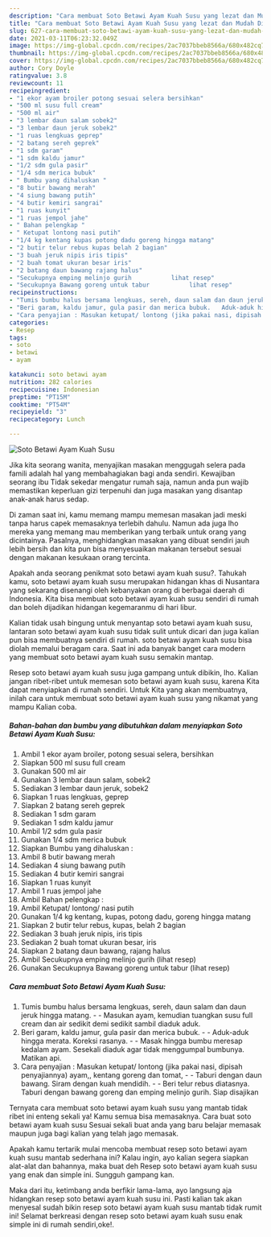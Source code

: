 ```yaml
---
description: "Cara membuat Soto Betawi Ayam Kuah Susu yang lezat dan Mudah Dibuat"
title: "Cara membuat Soto Betawi Ayam Kuah Susu yang lezat dan Mudah Dibuat"
slug: 627-cara-membuat-soto-betawi-ayam-kuah-susu-yang-lezat-dan-mudah-dibuat
date: 2021-03-11T06:23:32.049Z
image: https://img-global.cpcdn.com/recipes/2ac7037bbeb8566a/680x482cq70/soto-betawi-ayam-kuah-susu-foto-resep-utama.jpg
thumbnail: https://img-global.cpcdn.com/recipes/2ac7037bbeb8566a/680x482cq70/soto-betawi-ayam-kuah-susu-foto-resep-utama.jpg
cover: https://img-global.cpcdn.com/recipes/2ac7037bbeb8566a/680x482cq70/soto-betawi-ayam-kuah-susu-foto-resep-utama.jpg
author: Cory Doyle
ratingvalue: 3.8
reviewcount: 11
recipeingredient:
- "1 ekor ayam broiler potong sesuai selera bersihkan"
- "500 ml susu full cream"
- "500 ml air"
- "3 lembar daun salam sobek2"
- "3 lembar daun jeruk sobek2"
- "1 ruas lengkuas geprep"
- "2 batang sereh geprek"
- "1 sdm garam"
- "1 sdm kaldu jamur"
- "1/2 sdm gula pasir"
- "1/4 sdm merica bubuk"
- " Bumbu yang dihaluskan "
- "8 butir bawang merah"
- "4 siung bawang putih"
- "4 butir kemiri sangrai"
- "1 ruas kunyit"
- "1 ruas jempol jahe"
- " Bahan pelengkap "
- " Ketupat lontong nasi putih"
- "1/4 kg kentang kupas potong dadu goreng hingga matang"
- "2 butir telur rebus kupas belah 2 bagian"
- "3 buah jeruk nipis iris tipis"
- "2 buah tomat ukuran besar iris"
- "2 batang daun bawang rajang halus"
- "Secukupnya emping melinjo gurih           lihat resep"
- "Secukupnya Bawang goreng untuk tabur           lihat resep"
recipeinstructions:
- "Tumis bumbu halus bersama lengkuas, sereh, daun salam dan daun jeruk hingga matang.   Masukan ayam, kemudian tuangkan susu full cream dan air sedikit demi sedikit sambil diaduk aduk."
- "Beri garam, kaldu jamur, gula pasir dan merica bubuk.   Aduk-aduk hingga merata. Koreksi rasanya.  Masak hingga bumbu meresap kedalam ayam. Sesekali diaduk agar tidak menggumpal bumbunya. Matikan api."
- "Cara penyajian : Masukan ketupat/ lontong (jika pakai nasi, dipisah penyajiannya) ayam,, kentang goreng dan tomat,   Taburi dengan daun bawang. Siram dengan kuah mendidih.   Beri telur rebus diatasnya. Taburi dengan bawang goreng dan emping melinjo gurih. Siap disajikan"
categories:
- Resep
tags:
- soto
- betawi
- ayam

katakunci: soto betawi ayam 
nutrition: 282 calories
recipecuisine: Indonesian
preptime: "PT15M"
cooktime: "PT54M"
recipeyield: "3"
recipecategory: Lunch

---
```



![Soto Betawi Ayam Kuah Susu](https://img-global.cpcdn.com/recipes/2ac7037bbeb8566a/680x482cq70/soto-betawi-ayam-kuah-susu-foto-resep-utama.jpg)

Jika kita seorang wanita, menyajikan masakan menggugah selera pada famili adalah hal yang membahagiakan bagi anda sendiri. Kewajiban seorang ibu Tidak sekedar mengatur rumah saja, namun anda pun wajib memastikan keperluan gizi terpenuhi dan juga masakan yang disantap anak-anak harus sedap.

Di zaman  saat ini, kamu memang mampu memesan masakan jadi meski tanpa harus capek memasaknya terlebih dahulu. Namun ada juga lho mereka yang memang mau memberikan yang terbaik untuk orang yang dicintainya. Pasalnya, menghidangkan masakan yang dibuat sendiri jauh lebih bersih dan kita pun bisa menyesuaikan makanan tersebut sesuai dengan makanan kesukaan orang tercinta. 



Apakah anda seorang penikmat soto betawi ayam kuah susu?. Tahukah kamu, soto betawi ayam kuah susu merupakan hidangan khas di Nusantara yang sekarang disenangi oleh kebanyakan orang di berbagai daerah di Indonesia. Kita bisa membuat soto betawi ayam kuah susu sendiri di rumah dan boleh dijadikan hidangan kegemaranmu di hari libur.

Kalian tidak usah bingung untuk menyantap soto betawi ayam kuah susu, lantaran soto betawi ayam kuah susu tidak sulit untuk dicari dan juga kalian pun bisa membuatnya sendiri di rumah. soto betawi ayam kuah susu bisa diolah memalui beragam cara. Saat ini ada banyak banget cara modern yang membuat soto betawi ayam kuah susu semakin mantap.

Resep soto betawi ayam kuah susu juga gampang untuk dibikin, lho. Kalian jangan ribet-ribet untuk memesan soto betawi ayam kuah susu, karena Kita dapat menyiapkan di rumah sendiri. Untuk Kita yang akan membuatnya, inilah cara untuk membuat soto betawi ayam kuah susu yang nikamat yang mampu Kalian coba.

<!--inarticleads1-->

##### Bahan-bahan dan bumbu yang dibutuhkan dalam menyiapkan Soto Betawi Ayam Kuah Susu:

1. Ambil 1 ekor ayam broiler, potong sesuai selera, bersihkan
1. Siapkan 500 ml susu full cream
1. Gunakan 500 ml air
1. Gunakan 3 lembar daun salam, sobek2
1. Sediakan 3 lembar daun jeruk, sobek2
1. Siapkan 1 ruas lengkuas, geprep
1. Siapkan 2 batang sereh geprek
1. Sediakan 1 sdm garam
1. Sediakan 1 sdm kaldu jamur
1. Ambil 1/2 sdm gula pasir
1. Gunakan 1/4 sdm merica bubuk
1. Siapkan  Bumbu yang dihaluskan :
1. Ambil 8 butir bawang merah
1. Sediakan 4 siung bawang putih
1. Sediakan 4 butir kemiri sangrai
1. Siapkan 1 ruas kunyit
1. Ambil 1 ruas jempol jahe
1. Ambil  Bahan pelengkap :
1. Ambil  Ketupat/ lontong/ nasi putih
1. Gunakan 1/4 kg kentang, kupas, potong dadu, goreng hingga matang
1. Siapkan 2 butir telur rebus, kupas, belah 2 bagian
1. Sediakan 3 buah jeruk nipis, iris tipis
1. Sediakan 2 buah tomat ukuran besar, iris
1. Siapkan 2 batang daun bawang, rajang halus
1. Ambil Secukupnya emping melinjo gurih           (lihat resep)
1. Gunakan Secukupnya Bawang goreng untuk tabur           (lihat resep)




<!--inarticleads2-->

##### Cara membuat Soto Betawi Ayam Kuah Susu:

1. Tumis bumbu halus bersama lengkuas, sereh, daun salam dan daun jeruk hingga matang.  -  - Masukan ayam, kemudian tuangkan susu full cream dan air sedikit demi sedikit sambil diaduk aduk.
1. Beri garam, kaldu jamur, gula pasir dan merica bubuk.  -  - Aduk-aduk hingga merata. Koreksi rasanya. -  - Masak hingga bumbu meresap kedalam ayam. Sesekali diaduk agar tidak menggumpal bumbunya. Matikan api.
1. Cara penyajian : Masukan ketupat/ lontong (jika pakai nasi, dipisah penyajiannya) ayam,, kentang goreng dan tomat,  -  - Taburi dengan daun bawang. Siram dengan kuah mendidih.  -  - Beri telur rebus diatasnya. Taburi dengan bawang goreng dan emping melinjo gurih. Siap disajikan




Ternyata cara membuat soto betawi ayam kuah susu yang mantab tidak ribet ini enteng sekali ya! Kamu semua bisa memasaknya. Cara buat soto betawi ayam kuah susu Sesuai sekali buat anda yang baru belajar memasak maupun juga bagi kalian yang telah jago memasak.

Apakah kamu tertarik mulai mencoba membuat resep soto betawi ayam kuah susu mantab sederhana ini? Kalau ingin, ayo kalian segera siapkan alat-alat dan bahannya, maka buat deh Resep soto betawi ayam kuah susu yang enak dan simple ini. Sungguh gampang kan. 

Maka dari itu, ketimbang anda berfikir lama-lama, ayo langsung aja hidangkan resep soto betawi ayam kuah susu ini. Pasti kalian tak akan menyesal sudah bikin resep soto betawi ayam kuah susu mantab tidak rumit ini! Selamat berkreasi dengan resep soto betawi ayam kuah susu enak simple ini di rumah sendiri,oke!.

